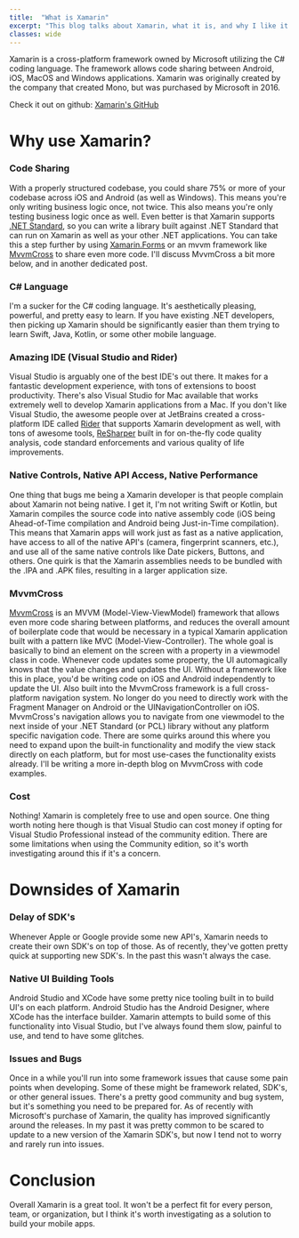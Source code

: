 ```yaml
---
title:  "What is Xamarin"
excerpt: "This blog talks about Xamarin, what it is, and why I like it!"
classes: wide
---
```

Xamarin is a cross-platform framework owned by Microsoft utilizing the C# coding language. The framework allows code sharing between Android, iOS, MacOS and Windows applications. Xamarin was originally created by the company that created Mono, but was purchased by Microsoft in 2016.

Check it out on github: [Xamarin's GitHub](https://github.com/xamarin) 

# Why use Xamarin?
### Code Sharing
With a properly structured codebase, you could share 75% or more of your codebase across iOS and Android (as well as Windows). This means you're only writing business logic once, not twice. This also means you're only testing business logic once as well. Even better is that Xamarin supports [.NET Standard](https://docs.microsoft.com/en-us/dotnet/standard/net-standard), so you can write a library built against .NET Standard that can run on Xamarin as well as your other .NET applications. You can take this a step further by using [Xamarin.Forms](https://docs.microsoft.com/en-us/xamarin/xamarin-forms/) or an mvvm framework like [MvvmCross](https://www.mvvmcross.com/) to share even more code. I'll discuss MvvmCross a bit more below, and in another dedicated post.

### C# Language
I'm a sucker for the C# coding language. It's aesthetically pleasing, powerful, and pretty easy to learn. If you have existing .NET developers, then picking up Xamarin should be significantly easier than them trying to learn Swift, Java, Kotlin, or some other mobile language.

### Amazing IDE (Visual Studio and Rider)
Visual Studio is arguably one of the best IDE's out there. It makes for a fantastic development experience, with tons of extensions to boost productivity. There's also Visual Studio for Mac available that works extremely well to develop Xamarin applications from a Mac. If you don't like Visual Studio, the awesome people over at JetBrains created a cross-platform IDE called [Rider](https://www.jetbrains.com/rider/) that supports Xamarin development as well, with tons of awesome tools, [ReSharper](https://www.jetbrains.com/resharper/) built in for on-the-fly code quality analysis, code standard enforcements and various quality of life improvements.

### Native Controls, Native API Access, Native Performance
One thing that bugs me being a Xamarin developer is that people complain about Xamarin not being native. I get it, I'm not writing Swift or Kotlin, but Xamarin compiles the source code into native assembly code (iOS being Ahead-of-Time compilation and Android being Just-in-Time compilation). This means that Xamarin apps will work just as fast as a native application, have access to all of the native API's (camera, fingerprint scanners, etc.), and use all of the same native controls like Date pickers, Buttons, and others. One quirk is that the Xamarin assemblies needs to be bundled with the .IPA and .APK files, resulting in a larger application size.

### MvvmCross
[MvvmCross](https://www.mvvmcross.com/) is an MVVM (Model-View-ViewModel) framework that allows even more code sharing between platforms, and reduces the overall amount of boilerplate code that would be necessary in a typical Xamarin application built with a pattern like MVC (Model-View-Controller). The whole goal is basically to bind an element on the screen with a property in a viewmodel class in code. Whenever code updates some property, the UI automagically knows that the value changes and updates the UI. Without a framework like this in place, you'd be writing code on iOS and Android independently to update the UI. Also built into the MvvmCross framework is a full cross-platform navigation system. No longer do you need to directly work with the Fragment Manager on Android or the UINavigationController on iOS. MvvmCross's navigation allows you to navigate from one viewmodel to the next inside of your .NET Standard (or PCL) library without any platform specific navigation code. There are some quirks around this where you need to expand upon the built-in functionality and modify the view stack directly on each platform, but for most use-cases the functionality exists already. I'll be writing a more in-depth blog on MvvmCross with code examples.

### Cost
Nothing! Xamarin is completely free to use and open source. One thing worth noting here though is that Visual Studio can cost money if opting for Visual Studio Professional instead of the community edition. There are some limitations when using the Community edition, so it's worth investigating around this if it's a concern.

# Downsides of Xamarin
### Delay of SDK's
Whenever Apple or Google provide some new API's, Xamarin needs to create their own SDK's on top of those. As of recently, they've gotten pretty quick at supporting new SDK's. In the past this wasn't always the case.

### Native UI Building Tools
Android Studio and XCode have some pretty nice tooling built in to build UI's on each platform. Android Studio has the Android Designer, where XCode has the interface builder. Xamarin attempts to build some of this functionality into Visual Studio, but I've always found them slow, painful to use, and tend to have some glitches.

### Issues and Bugs
Once in a while you'll run into some framework issues that cause some pain points when developing. Some of these might be framework related, SDK's, or other general issues. There's a pretty good community and bug system, but it's something you need to be prepared for. As of recently with Microsoft's purchase of Xamarin, the quality has improved significantly around the releases. In my past it was pretty common to be scared to update to a new version of the Xamarin SDK's, but now I tend not to worry and rarely run into issues.

# Conclusion
Overall Xamarin is a great tool. It won't be a perfect fit for every person, team, or organization, but I think it's worth investigating as a solution to build your mobile apps.
